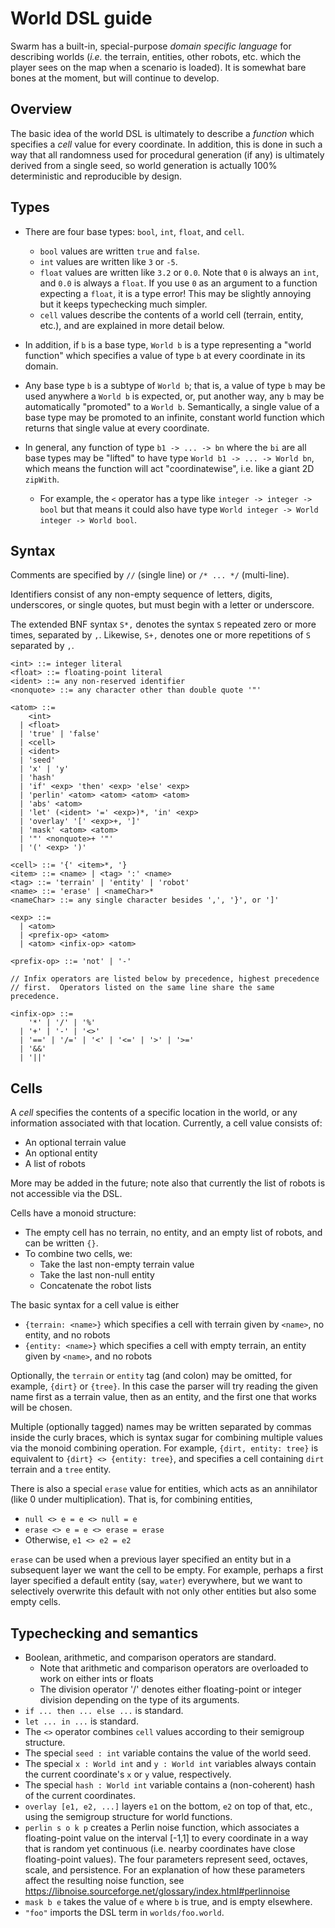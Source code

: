 # World DSL guide

Swarm has a built-in, special-purpose *domain specific language* for
describing worlds (*i.e.* the terrain, entities, other robots,
etc. which the player sees on the map when a scenario is loaded).  It
is somewhat bare bones at the moment, but will continue to develop.

## Overview

The basic idea of the world DSL is ultimately to describe a *function*
which specifies a *cell* value for every coordinate.  In addition,
this is done in such a way that all randomness used for procedural
generation (if any) is ultimately derived from a single seed, so world
generation is actually 100% deterministic and reproducible by design.

## Types

- There are four base types: `bool`, `int`, `float`, and
  `cell`.
  - `bool` values are written `true` and `false`.
  - `int` values are written like `3` or `-5`.
  - `float` values are written like `3.2` or `0.0`.  Note that `0` is
    always an `int`, and `0.0` is always a `float`.   If you use `0`
    as an argument to a function expecting a `float`, it is a type
    error!  This may be slightly annoying but it keeps typechecking
    much simpler.
  - `cell` values describe the contents of a world cell (terrain,
    entity, etc.), and are explained in more detail below.

- In addition, if `b` is a base type, `World b` is a type representing a
  "world function" which specifies a value of type `b` at every
  coordinate in its domain.

- Any base type `b` is a subtype of `World b`; that is, a value of
  type `b` may be used anywhere a `World b` is expected, or, put
  another way, any `b` may be automatically "promoted" to a `World b`.
  Semantically, a single value of a base type may be promoted to an
  infinite, constant world function which returns that single value at
  every coordinate.

- In general, any function of type `b1 -> ... -> bn` where the `bi`
  are all base types may be "lifted" to have type `World b1 -> ... ->
  World bn`, which means the function will act "coordinatewise",
  i.e. like a giant 2D `zipWith`.

    - For example, the `<` operator has a type like `integer ->
      integer -> bool` but that means it could also have type `World
      integer -> World integer -> World bool`.

## Syntax

Comments are specified by `//` (single line) or `/* ... */`
(multi-line).

Identifiers consist of any non-empty sequence of letters, digits,
underscores, or single quotes, but must begin with a letter or
underscore.

The extended BNF syntax `S*,` denotes the syntax `S` repeated zero
or more times, separated by `,`.  Likewise, `S+,` denotes one or more
repetitions of `S` separated by `,`.

```
<int> ::= integer literal
<float> ::= floating-point literal
<ident> ::= any non-reserved identifier
<nonquote> ::= any character other than double quote '"'

<atom> ::=
    <int>
  | <float>
  | 'true' | 'false'
  | <cell>
  | <ident>
  | 'seed'
  | 'x' | 'y'
  | 'hash'
  | 'if' <exp> 'then' <exp> 'else' <exp>
  | 'perlin' <atom> <atom> <atom> <atom>
  | 'abs' <atom>
  | 'let' (<ident> '=' <exp>)*, 'in' <exp>
  | 'overlay' '[' <exp>+, ']'
  | 'mask' <atom> <atom>
  | '"' <nonquote>+ '"'
  | '(' <exp> ')'

<cell> ::= '{' <item>*, '}
<item> ::= <name> | <tag> ':' <name>
<tag> ::= 'terrain' | 'entity' | 'robot'
<name> ::= 'erase' | <nameChar>*
<nameChar> ::= any single character besides ',', '}', or ']'

<exp> ::=
  | <atom>
  | <prefix-op> <atom>
  | <atom> <infix-op> <atom>

<prefix-op> ::= 'not' | '-'

// Infix operators are listed below by precedence, highest precedence
// first.  Operators listed on the same line share the same precedence.

<infix-op> ::=
    '*' | '/' | '%'
  | '+' | '-' | '<>'
  | '==' | '/=' | '<' | '<=' | '>' | '>='
  | '&&'
  | '||'
```

## Cells

A *cell* specifies the contents of a specific location in the world,
or any information associated with that location.  Currently, a cell
value consists of:

- An optional terrain value
- An optional entity
- A list of robots

More may be added in the future; note also that currently the list of
robots is not accessible via the DSL.

Cells have a monoid structure:

- The empty cell has no terrain, no entity, and an empty list of
  robots, and can be written `{}`.
- To combine two cells, we:
    - Take the last non-empty terrain value
    - Take the last non-null entity
    - Concatenate the robot lists

The basic syntax for a cell value is either
- `{terrain: <name>}` which specifies a cell with terrain given by
  `<name>`, no entity, and no robots
- `{entity: <name>}` which specifies a cell with empty terrain, an
  entity given by `<name>`, and no robots

Optionally, the `terrain` or `entity` tag (and colon) may be omitted,
for example, `{dirt}` or `{tree}`.  In this case the parser will try
reading the given name first as a terrain value, then as an entity,
and the first one that works will be chosen.

Multiple (optionally tagged) names may be written separated by commas
inside the curly braces, which is syntax sugar for combining multiple
values via the monoid combining operation.  For example, `{dirt,
entity: tree}` is equivalent to `{dirt} <> {entity: tree}`, and
specifies a cell containing `dirt` terrain and a `tree` entity.

There is also a special `erase` value for entities, which acts as an
annihilator (like 0 under multiplication).  That is, for combining entities,
- `null <> e = e <> null = e`
- `erase <> e = e <> erase = erase`
- Otherwise, `e1 <> e2 = e2`

`erase` can be used when a previous layer specified an entity but in a
subsequent layer we want the cell to be empty.  For example, perhaps a
first layer specified a default entity (say, `water`) everywhere, but
we want to selectively overwrite this default with not only other
entities but also some empty cells.

## Typechecking and semantics

- Boolean, arithmetic, and comparison operators are standard.
    - Note that arithmetic and comparison operators are overloaded to
      work on either ints or floats
    - The division operator '/' denotes either floating-point or integer
      division depending on the type of its arguments.
- `if ... then ... else ...` is standard.
- `let ... in ...` is standard.
- The `<>` operator combines `cell` values according to their
  semigroup structure.
- The special `seed : int` variable contains the value of the world seed.
- The special `x : World int` and `y : World int` variables always
  contain the current coordinate's `x` or `y` value, respectively.
- The special `hash : World int` variable contains a (non-coherent)
  hash of the current coordinates.
- `overlay [e1, e2, ...]` layers `e1` on the bottom, `e2` on top of
  that, etc., using the semigroup structure for world functions.
- `perlin s o k p` creates a Perlin noise function, which associates a
   floating-point value on the interval [-1,1] to every coordinate in
   a way that is random yet continuous (i.e. nearby coordinates have
   close floating-point values).  The four parameters represent seed,
   octaves, scale, and persistence. For an explanation of how these
   parameters affect the resulting noise function, see
   https://libnoise.sourceforge.net/glossary/index.html#perlinnoise
- `mask b e` takes the value of `e` where `b` is true, and is empty
  elsewhere.
- `"foo"` imports the DSL term in `worlds/foo.world`.
